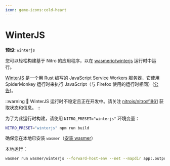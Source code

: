 ```yaml
---
icon: game-icons:cold-heart
---
```


# WinterJS

**预设:** `winterjs`

您可以轻松构建基于 Nitro 的应用程序，以在 [wasmerio/winterjs](https://github.com/wasmerio/winterjs) 运行时中运行。

[WinterJS](https://github.com/wasmerio/winterjs) 是一个用 Rust 编写的 JavaScript Service Workers 服务器，它使用 SpiderMonkey 运行时来执行 JavaScript（与 Firefox 使用的运行时相同）([公告](https://wasmer.io/posts/announcing-winterjs-service-workers))。

::warning
🚧 WinterJS 运行时不稳定且正在开发中。请关注 [nitrojs/nitro#1861](https://github.com/nitrojs/nitro/issues/1861) 获取状态和信息。
::

为了为此运行时构建，请使用 `NITRO_PRESET="winterjs"` 环境变量：

```sh
NITRO_PRESET="winterjs" npm run build
```

确保您在本地已安装 `wasmer`（[安装 wasmer](https://docs.wasmer.io/install)）

本地运行：

```sh
wasmer run wasmer/winterjs --forward-host-env --net --mapdir app:.output app/server/index.mjs
```